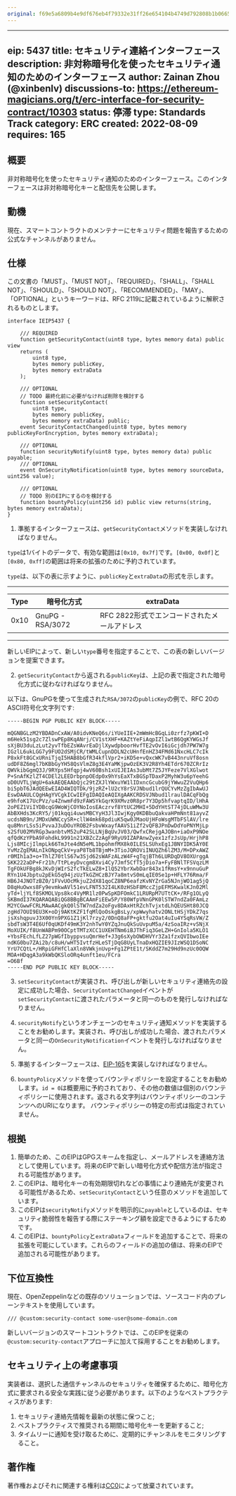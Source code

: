 ```yaml
---
original: f69e5a6809b4e9df676eb4f79332e31ff26e654104b4749d792808b1b06652fa
---
```


---
eip: 5437
title: セキュリティ連絡インターフェース
description: 非対称暗号化を使ったセキュリティ通知のためのインターフェース
author: Zainan Zhou (@xinbenlv)
discussions-to: https://ethereum-magicians.org/t/erc-interface-for-security-contract/10303
status: 停滞
type: Standards Track
category: ERC
created: 2022-08-09
requires: 165
---

## 概要
非対称暗号化を使ったセキュリティ通知のためのインターフェース。このインターフェースは非対称暗号化キーと配信先を公開します。

## 動機
現在、スマートコントラクトのメンテナーにセキュリティ問題を報告するための公式なチャンネルがありません。

## 仕様
この文書の「MUST」、「MUST NOT」、「REQUIRED」、「SHALL」、「SHALL NOT」、「SHOULD」、「SHOULD NOT」、「RECOMMENDED」、「MAY」、「OPTIONAL」というキーワードは、RFC 2119に記載されているように解釈されるものとします。

```solidity
interface IEIP5437 {

    /// REQUIRED
    function getSecurityContact(uint8 type, bytes memory data) public view
    returns (
        uint8 type,
        bytes memory publicKey,
        bytes memory extraData
    );

    /// OPTIONAL
    // TODO 最終化前に必要がなければ削除を検討する
    function setSecurityContact(
        uint8 type,
        bytes memory publicKey,
        bytes memory extraData) public;
    event SecurityContactChanged(uint8 type, bytes memory publicKeyForEncryption, bytes memory extraData);

    /// OPTIONAL
    function securityNotify(uint8 type, bytes memory data) public payable;
    /// OPTIONAL
    event OnSecurityNotification(uint8 type, bytes memory sourceData, uint256 value);

    /// OPTIONAL
    // TODO 別のEIPにするのを検討する
    function bountyPolicy(uint256 id) public view returns(string, bytes memory extraData);
}
```

1. 準拠するインターフェースは、`getSecurityContact`メソッドを実装しなければなりません。

`type`は1バイトのデータで、有効な範囲は`[0x10, 0x7f]`です。`[0x00, 0x0f]`と`[0x80, 0xff]`の範囲は将来の拡張のために予約されています。

`type`は、以下の表に示すように、`publicKey`と`extraData`の形式を示します。

------------------------------------------------------------------------------------------------
| Type | 暗号化方式                   | extraData                                       |
-------|-------------------------------------|--------------------------------------------------
| 0x10 | GnuPG - RSA/3072                    | RFC 2822形式でエンコードされたメールアドレス |
------------------------------------------------------------------------------------------------

新しいEIPによって、新しい`type`番号を指定することで、この表の新しいバージョンを提案できます。

2. `getSecurityContact`から返される`publicKey`は、上記の表で指定された暗号化方式に従わなければなりません。

以下は、GnuPGを使って生成された`RSA/3072`の`publicKey`の例で、RFC 20のASCII符号化文字列です:

```text
-----BEGIN PGP PUBLIC KEY BLOCK-----

mQGNBGLzM2YBDADnCxAW/A0idvKNeQ6s/iYUeIIE+2mWmHcBGqLi0zrfz7pKWI+D
m6Hek51sg2c7ZlswPEp8KqANrj/CV1stXHF+KAZtYeFiAqpIZl1wtB6QgKYWGsJf
sXjBU3duLzLut2yvTfbEZsWAvrEaDjlXywdpboorHvfTE2vOvI6iGcjdh7PW7W7g
IGzlL6ukLGG7y9FUO2dSMjCR/tWMLCupnDDLN2cUHnfEnHZ34FMd61NxcHLC7cIk
P8xkFt8GCxURniTjqI5HAB8bGfR34kflVpr2+iKD5e+vQxcWK7vB443nruVf8osn
udDF8Z6mgl7bKBbGyYH58QsVlmZ8g3E4YaMKjpwOzEK3V2R8Yh4ETdr670ZCRrIz
QWVkibGgmQ3J/9RYps5Hfqpj4wV60Bsh1xUIJEIAs3ubMt7Z5JYFeze7VlXGlwot
P+SnAfKzlZT4CDEl2LEEDrbpnpOEdp0x9hYsEaXTxBGSpTDaxP2MyhW3u6pYeehG
oD0UVTLjWgU+6akAEQEAAbQjc29tZXJlYWxuYW1lIDxncGcubG9jYWwuZ2VuQHp6
bi5pbT6JAdQEEwEIAD4WIQTDk/9jzRZ+lU2cY8rSVJNbud1lrQUCYvMzZgIbAwUJ
EswDAAULCQgHAgYVCgkICwIEFgIDAQIeAQIXgAAKCRDSVJNbud1lraulDACqFbQg
e9hfoK17UcPVz/u4ZnwmFd9zFAWSYkGqrK9XMvz0R8pr7Y3Dp5hfvaptqID/lHhA
2oPEZ1ViIYDBcqG9WoWjCOYNoIosEAczrvf8YtUC2MHI+5DdYHtST74jDLuWMw3U
AbBXHds3KcRY5/j01kqqi4uwsMBCYyH3Jl3IwjKgy0KDBbuQakvaHPmNnt81ayvZ
ucdsNB9n/JMDxUWNCcySR+cllW4mk68pdiuK5qw0JMaoUjHFoWsgMTbFSlAV/lre
qu8MnrLSs5iPvvaJ3uDOuYROB2FsbvWxayfAAVS1iZf2vQFBJPnDwDdYoPNYMjLp
s2SfU02MVRGp3wanbtvM52uP42SLLNjBqUvJV03/QwfxCRejgAJOBn+iaOxP9NOe
qfQdKzYPbA9FohdkL9991n21XBZcZzAgF9RyU9IZAPAnwZyex1zfzJsUp/HrjhP8
Ljs8MIcjIlmpLk66TmJte4dN5eML1bpohmfMX8k0ILESLSUhxEg1JBNYIDK5AY0E
YvMzZgEMALnIkONpqCkV+yaP8Tb8TBjmM+3TioJQROViINUQZh6lZM3/M+DPxAWZ
r0MIh1a3+o+ThlZ70tlS67w3Sjd62sWAFzALzW4F+gTqjBTh6LURDqDV8OXUrggA
SKK222aDP+Fr21h/TtPLeyDvcgm8Xvi4Cy7Jmf5CfT5jDio7a+FyFBNlTFSVqzLM
TgFOkUFBg8kJKvDjWIrS2fcTkELwZ8+IlQ52YbrXwbDar843x1fRmsY+x9nnuGuP
RYn1U4Jbptu2pEkG5q94jzUzTkGZHCzBJY7a8mtvS0mLqIE0Se1p+HFLY76Rma/F
HB6J4JNOTzBZ0/1FVvUOcMkjuZ2dX81qoCZ8NP6eafzKvNYZrGa5NJnjWO1ag5jQ
D8qHuOwxs8Fy9evmkwAVl51evLFNT532I4LK0zHSbF8MccZjpEFMSKwalKJn02Ml
yTd+ljYLf8SKMOLVps8kc4VyMR1lz0PwSpKDFOmkC1LRURpM7UTtCK+/RFg1OLyQ
SKBmdI37KQARAQABiQG8BBgBCAAmFiEEw5P/Y80WfpVNnGPK0lSTW7ndZa0FAmLz
M2YCGwwFCRLMAwAACgkQ0lSTW7ndZa2oFgv8DAxHtRZchTvjxtdLhQEUSHt80JCQ
zgHd7OUI9EU3K+oDj9AKtKZF1fqMlQoOskgBsLy/xpWwyhatv2ONLtHSjYDkZ7qs
jsXshqpuvJ3X00Yn9PXG1Z1jKl7rzy2/0DnQ8aFP+gktfu2Oat4uIu4YSqRsVW/Z
sbdTsW3T4E6Uf0qUKDf49mK3Y2nhTwY0YZqJnuQkSuUvpuM5a/4zSoaIRz+vSNjX
MoXUIK/f8UnWABPm90OCptTMTzXCC1UXEHTNm6iBJThFiq3GeLZH+GnIola5KLO1
+YbsFEchLfLZ27pWGfIbyppvsuQmrHef+J3g6sXybOWDHVYr3Za1fzxQVIbwoIEe
ndKG0bu7ZAi2b/c8uH/wHT5IvtfzHLeSTjDqG8UyLTnaDxHQZIE9JIzWSQ1DSoNC
YrU7CQtL+/HRpiGFHfClaXln8VWkjnUvp+Fg1ZPtE1t/SKddZ7m29Hd9nzUc0OQW
MOA+HDqgA3a9kWbQKSloORq4unft1eu/FCra
=O6Bf
-----END PGP PUBLIC KEY BLOCK-----
```

3. `setSecurityContact`が実装され、呼び出しが新しいセキュリティ連絡先の設定に成功した場合、`SecurityContactChanged`イベントが`setSecurityContact`に渡されたパラメータと同一のものを発行しなければなりません。

4. `securityNotify`というオンチェーンのセキュリティ通知メソッドを実装することをお勧めします。実装され、呼び出しが成功した場合、渡されたパラメータと同一の`OnSecurityNotification`イベントを発行しなければなりません。

5. 準拠するインターフェースは、[EIP-165](./eip-165.md)を実装しなければなりません。
<!-- TODO: EIP-165のインターフェースを追加する。 -->
<!-- TODO: EIP-5629 ERC-インターフェース検出の実装を要求/推奨することも検討する。 -->

6. `bountyPolicy`メソッドを使ってバウンティポリシーを設定することをお勧めします。`id = 0`は概要用に予約されており、その他の数値は個別のバウンティポリシーに使用されます。返される文字列はバウンティポリシーのコンテンツへのURIになります。
バウンティポリシーの特定の形式は指定されていません。

## 根拠
1. 簡単のため、このEIPはGPGスキームを指定し、メールアドレスを連絡方法として使用しています。将来のEIPで新しい暗号化方式や配信方法が指定される可能性があります。
2. このEIPは、暗号化キーの有効期限切れなどの事情により連絡先が変更される可能性があるため、`setSecurityContact`という任意のメソッドを追加しています。
3. このEIPは`securityNotify`メソッドを明示的に`payable`としているのは、セキュリティ脆弱性を報告する際にステーキング額を設定できるようにするためです。
4. このEIPは、`bountyPolicy`と`extraData`フィールドを追加することで、将来の拡張を可能にしています。これらのフィールドの追加の値は、将来のEIPで追加される可能性があります。

## 下位互換性
現在、OpenZeppelinなどの既存のソリューションでは、ソースコード内のプレーンテキストを使用しています。

```solidity
/// @custom:security-contact some-user@some-domain.com
```

新しいバージョンのスマートコントラクトでは、このEIPを従来の`@custom:security-contact`アプローチに加えて採用することをお勧めします。

## セキュリティ上の考慮事項

実装者は、選択した通信チャンネルのセキュリティを確保するために、暗号化方式に要求される安全な実践に従う必要があります。以下のようなベストプラクティスがあります:

1. セキュリティ連絡先情報を最新の状態に保つこと;
2. ベストプラクティスで推奨される期間に暗号化キーを更新すること;
3. タイムリーに通知を受け取るために、定期的にチャンネルをモニタリングすること。

## 著作権
著作権およびそれに関連する権利は[CC0](../LICENSE.md)によって放棄されています。